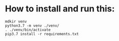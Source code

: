 # How to install and run this:
```
mdkir venv
python3.7 -m venv ./venv/
. ./venv/bin/activate
pip3.7 install -r requirements.txt
```
